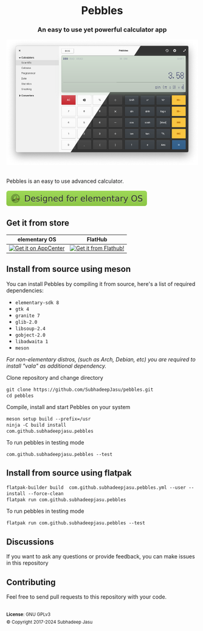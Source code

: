 <div>
    <h1 align="center">Pebbles</h1>
    <h3 align="center">An easy to use yet powerful calculator app</h3>
</div>

![screenshot](screenshots/Screenshot.png)

<br>
Pebbles is an easy to use advanced calculator.
<br><br>
<a href="https://elementary.io"><img alt="Static Badge" src="data/badges/made_for_elementary_os_badge.svg"></a>

## Get it from store
| elementary OS    | FlatHub       	|
|------------------|---------------	|
|[![Get it on AppCenter](https://appcenter.elementary.io/badge.svg)](https://appcenter.elementary.io/com.github.subhadeepjasu.pebbles)|<a href="https://flathub.org/apps/details/com.github.subhadeepjasu.pebbles"><img src="https://flathub.org/assets/badges/flathub-badge-i-en.svg" width="160px" alt="Get it from Flathub!"></a>|

## Install from source using meson
You can install Pebbles by compiling it from source, here's a list of required dependencies:
 - `elementary-sdk 8`
 - `gtk 4`
 - `granite 7`
 - `glib-2.0`
 - `libsoup-2.4`
 - `gobject-2.0`
 - `libadwaita 1`
 - `meson`

<i>For non-elementary distros, (such as Arch, Debian, etc) you are required to install "vala" as additional dependency.</i>

Clone repository and change directory
```
git clone https://github.com/SubhadeepJasu/pebbles.git
cd pebbles
```

Compile, install and start Pebbles on your system
```
meson setup build --prefix=/usr
ninja -C build install
com.github.subhadeepjasu.pebbles
```
To run pebbles in testing mode
```
com.github.subhadeepjasu.pebbles --test
```

## Install from source using flatpak
```
flatpak-builder build  com.github.subhadeepjasu.pebbles.yml --user --install --force-clean
flatpak run com.github.subhadeepjasu.pebbles
```
To run pebbles in testing mode
```
flatpak run com.github.subhadeepjasu.pebbles --test
```


## Discussions
If you want to ask any questions or provide feedback, you can make issues in this repository

## Contributing
Feel free to send pull requests to this repository with your code.


<br>
<sup><b>License</b>: GNU GPLv3</sup>
<br>
<sup>© Copyright 2017-2024 Subhadeep Jasu</sup>
